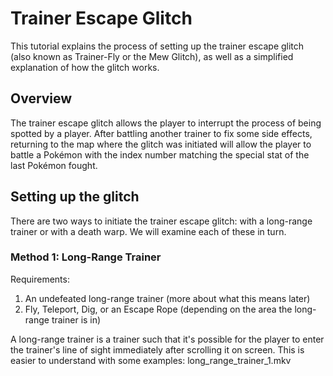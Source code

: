 # Trainer Escape Glitch

This tutorial explains the process of setting up the trainer escape glitch (also known as Trainer-Fly or the Mew Glitch), as well as a simplified explanation of how the glitch works.

## Overview
The trainer escape glitch allows the player to interrupt the process of being spotted by a player. After battling another trainer to fix some side effects, returning to the map where the glitch was initiated will allow the player to battle a Pokémon with the index number matching the special stat of the last Pokémon fought.

## Setting up the glitch
There are two ways to initiate the trainer escape glitch: with a long-range trainer or with a death warp. We will examine each of these in turn.

### Method 1: Long-Range Trainer
Requirements:
1. An undefeated long-range trainer (more about what this means later)
2. Fly, Teleport, Dig, or an Escape Rope (depending on the area the long-range trainer is in)

A long-range trainer is a trainer such that it's possible for the player to enter the trainer's line of sight immediately after scrolling it on screen. This is easier to understand with some examples:
long_range_trainer_1.mkv
